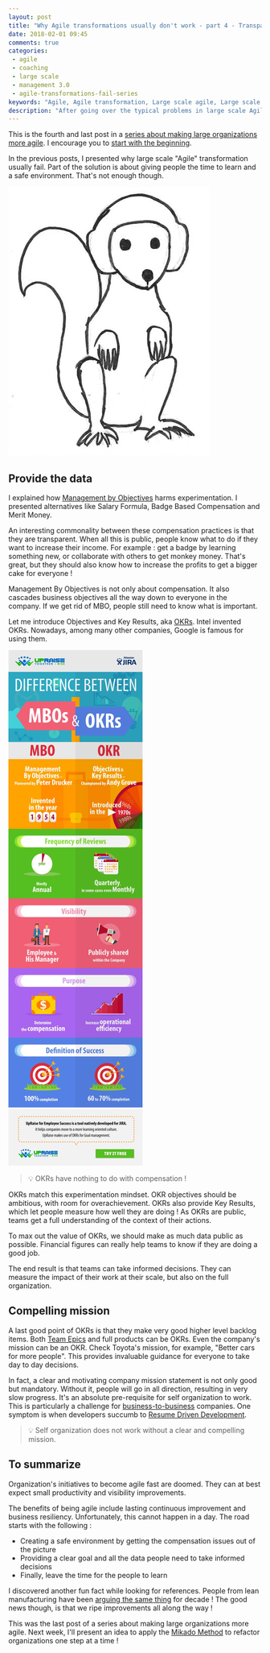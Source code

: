 ```yaml
---
layout: post
title: "Why Agile transformations usually don't work - part 4 - Transparency"
date: 2018-02-01 09:45
comments: true
categories: 
 - agile
 - coaching
 - large scale
 - management 3.0
 - agile-transformations-fail-series
keywords: "Agile, Agile transformation, Large scale agile, Large scale agile transformation, Learning, Management 3.0, Transparent compensation"
description: "After going over the typical problems in large scale Agile transformations, I add transparency of vision and information to the pre-requisite"
---
```

This is the fourth and last post in a [series about making large organizations more agile](/blog/categories/agile-transformations-fail-series/). I encourage you to [start with the beginning](/why-agile-transformations-usually-dont-work-part-1-the-situation/).

In the previous posts, I presented why large scale "Agile" transformation usually fail. Part of the solution is about giving people the time to learn and a safe environment. That's not enough though.

![A squirrel with a helmet](../imgs/2018-01-11-why-agile-transformations-usually-dont-work-part-4-transparency/squirrel-with-helmet.jpg)

## Provide the data

I explained how [Management by Objectives](https://en.wikipedia.org/wiki/Management_by_objectives) harms experimentation. I presented alternatives like Salary Formula, Badge Based Compensation and Merit Money.

An interesting commonality between these compensation practices is that they are transparent. When all this is public, people know what to do if they want to increase their income. For example : get a badge by learning something new, or collaborate with others to get monkey money. That's great, but they should also know how to increase the profits to get a bigger cake for everyone !

Management By Objectives is not only about compensation. It also cascades business objectives all the way down to everyone in the company. If we get rid of MBO, people still need to know what is important.

Let me introduce Objectives and Key Results, aka [OKRs](https://en.wikipedia.org/wiki/OKR). Intel invented OKRs. Nowadays, among many other companies, Google is famous for using them.

[![A visual comparision of MBO and OKRs](../imgs/2018-01-11-why-agile-transformations-usually-dont-work-part-4-transparency/MBO_OKR.jpg)](http://upraise.io/blog/difference-mbo-okr/)

> 💡 OKRs have nothing to do with compensation !

OKRs match this experimentation mindset. OKR objectives should be ambitious, with room for overachievement. OKRs also provide Key Results, which let people measure how well they are doing ! As OKRs are public, teams get a full understanding of the context of their actions.

To max out the value of OKRs, we should make as much data public as possible. Financial figures can really help teams to know if they are doing a good job.

The end result is that teams can take informed decisions. They can measure the impact of their work at their scale, but also on the full organization.

## Compelling mission

A last good point of OKRs is that they make very good higher level backlog items. Both [Team Epics](https://www.scrumalliance.org/community/articles/2014/march/stories-versus-themes-versus-epics) and full products can be OKRs. Even the company's mission can be an OKR. Check Toyota's mission, for example, "Better cars for more people". This provides invaluable guidance for everyone to take day to day decisions.

In fact, a clear and motivating company mission statement is not only good but mandatory. Without it, people will go in all direction, resulting in very slow progress. It's an absolute pre-requisite for self organization to work. This is particularly a challenge for [business-to-business](https://en.wikipedia.org/wiki/Business-to-business) companies. One symptom is when developers succumb to [Resume Driven Development](https://dev.to/tra/expert-resum-driven-development).

> 💡 Self organization does not work without a clear and compelling mission.

## To summarize

Organization's initiatives to become agile fast are doomed. They can at best expect small productivity and visibility improvements.

The benefits of being agile include lasting continuous improvement and business resiliency. Unfortunately, this cannot happen in a day. The road starts with the following :

*   Creating a safe environment by getting the compensation issues out of the picture
*   Providing a clear goal and all the data people need to take informed decisions
*   Finally, leave the time for the people to learn

I discovered another fun fact while looking for references. People from lean manufacturing have been [arguing the same thing](http://blog.maskell.com/?p=2306) for decade ! The good news though, is that we ripe improvements all along the way !

This was the last post of a series about making large organizations more agile. Next week, I'll present an idea to apply the [Mikado Method](https://mikadomethod.wordpress.com/) to refactor organizations one step at a time !